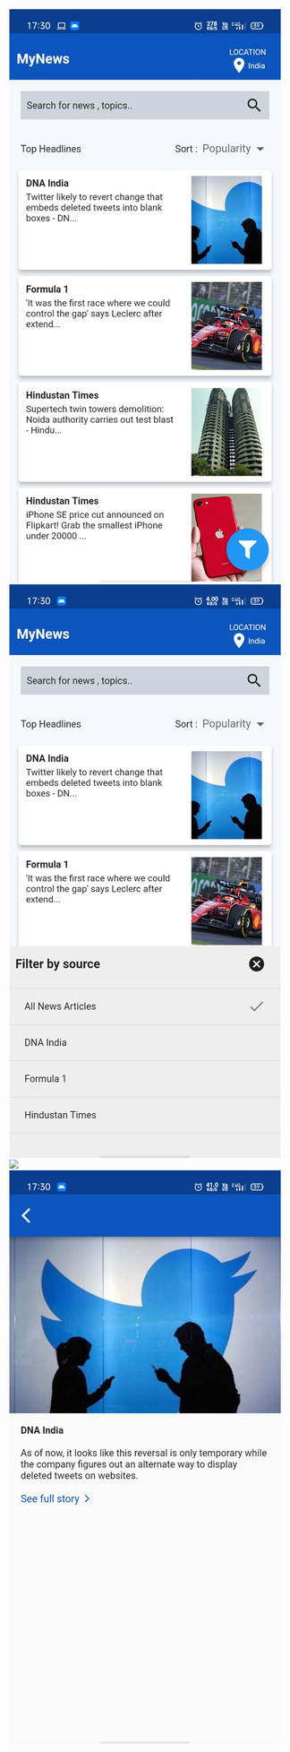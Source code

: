 <img src="images/screen3.jpg">
<br>
<img src="images/screen1.jpg">
<br>
<img src="images/screen2.jpg">
<br>
<img src="images/screen4.jpg">

